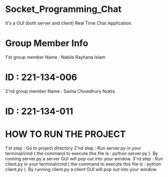 # Socket_Programming_Chat
It's a GUI (both server and client) Real Time Chat Application.
# Group Member Info
1'st group member Name : Nabila Rayhana Islam
# ID : 221-134-006

2'nd group member Name : Saima Chowdhury Nukta
# ID : 221-134-011
# HOW TO RUN THE PROJECT
1'st step : Go to project directory
2'nd step : Run server.py in your terminal/cmd ( the command to execute this file is : python server.py ).
	    By running server.py a server GUI will pop out into your window.
3'rd step : Run client.py in your terminal/cmd ( the command to execute this file is : python client.py ).
	    By running client.py a client GUI will pop out into your window.
